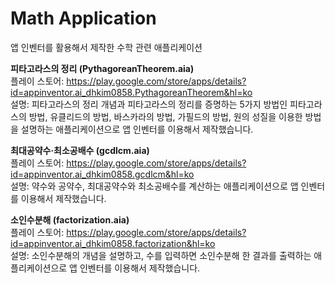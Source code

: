 # Math Application
앱 인벤터를 활용해서 제작한 수학 관련 애플리케이션

<b>피타고라스의 정리 (PythagoreanTheorem.aia)</b><br>
플레이 스토어: https://play.google.com/store/apps/details?id=appinventor.ai_dhkim0858.PythagoreanTheorem&hl=ko<br>
설명: 피타고라스의 정리 개념과 피타고라스의 정리를 증명하는 5가지 방법인 피타고라스의 방법, 유클리드의 방법, 바스카라의 방법, 가필드의 방법, 원의 성질을 이용한 방법을 설명하는 애플리케이션으로 앱 인벤터를 이용해서 제작했습니다.


<b>최대공약수·최소공배수 (gcdlcm.aia)</b><br>
플레이 스토어: https://play.google.com/store/apps/details?id=appinventor.ai_dhkim0858.gcdlcm&hl=ko<br>
설명: 약수와 공약수, 최대공약수와 최소공배수를 계산하는 애플리케이션으로 앱 인벤터를 이용해서 제작했습니다.


<b>소인수분해 (factorization.aia)</b><br>
플레이 스토어: https://play.google.com/store/apps/details?id=appinventor.ai_dhkim0858.factorization&hl=ko<br>
설명: 소인수분해의 개념을 설명하고, 수를 입력하면 소인수분해 한 결과를 출력하는 애플리케이션으로 앱 인벤터를 이용해서 제작했습니다.
